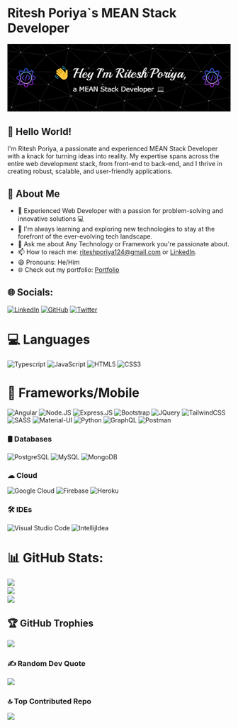 # Ritesh Poriya`s MEAN Stack Developer

![Ritesh Poriya](./src/assets/images/github-header-image.png)
## 👋 Hello World!

I'm Ritesh Poriya, a passionate and experienced MEAN Stack Developer with a knack for turning ideas into reality. My expertise spans across the entire web development stack, from front-end to back-end, and I thrive in creating robust, scalable, and user-friendly applications.

## 🚀 About Me

- 🚀 Experienced Web Developer with a passion for problem-solving and innovative solutions 💻<br>
- 🌱 I'm always learning and exploring new technologies to stay at the forefront of the ever-evolving tech landscape.
- 💬 Ask me about Any Technology or Framework you're passionate about.
- 📫 How to reach me: riteshporiya124@gmail.com or [LinkedIn](https://www.linkedin.com/in/riteshporiyawebdev/).
- 😄 Pronouns: He/Him
- 🌐 Check out my portfolio: [Portfolio](https://riteshporiya.dev)

## 🌐 Socials:
[![LinkedIn](https://img.shields.io/badge/LinkedIn-%230077B5.svg?logo=linkedin&logoColor=white)](https://www.linkedin.com/in/riteshporiyawebdev/) [![GitHub](https://img.shields.io/badge/GitHub-%23121011.svg?logo=github&logoColor=white)](https://github.com/riteshporiya) [![Twitter](https://img.shields.io/badge/Twitter-%231DA1F2.svg?logo=Twitter&logoColor=white)](https://twitter.com/riteshporiya)

# 💻 Languages

![Typescript](https://img.shields.io/badge/TypeScript-007ACC?style=plastic&logo=typescript&logoColor=white)
![JavaScript](https://img.shields.io/badge/JavaScript-F7DF1E?style=plastic&logo=javascript&logoColor=black)
![HTML5](https://img.shields.io/badge/HTML5-E34F26?style=plastic&logo=html5&logoColor=white)
![CSS3](https://img.shields.io/badge/CSS3-1572B6?style=plastic&logo=css3&logoColor=white)

# 🚀 Frameworks/Mobile

![Angular](https://img.shields.io/badge/Angular-DD0031?style=plastic&logo=angular&logoColor=white)
![Node.JS](https://img.shields.io/badge/Node.js-43853D?style=plastic&logo=node.js&logoColor=white)
![Express.JS](https://img.shields.io/badge/Express.js-000000?style=plastic&logo=express&logoColor=white)
![Bootstrap](https://img.shields.io/badge/Bootstrap-563D7C?style=plastic&logo=bootstrap&logoColor=white)
![JQuery](https://img.shields.io/badge/jQuery-0769AD?style=plastic&logo=jquery&logoColor=white)
![TailwindCSS](https://img.shields.io/badge/Tailwind_CSS-38B2AC?style=plastic&logo=tailwind-css&logoColor=white)
![SASS](https://img.shields.io/badge/Sass-CC6699?style=plastic&logo=sass&logoColor=white)
![Material-UI](https://img.shields.io/badge/Material--UI-0081CB?style=plastic&logo=material-ui&logoColor=white)
![Python](https://img.shields.io/badge/Python-3776AB?style=plastic&logo=python&logoColor=white)
![GraphQL](https://img.shields.io/badge/GraphQl-E10098?style=plastic&logo=graphql&logoColor=white)
![Postman](https://img.shields.io/badge/Postman-FF6C37?style=plastic&logo=Postman&logoColor=white)

### 🛢️ Databases
![PostgreSQL](https://img.shields.io/badge/PostgreSQL-316192?style=plastic&logo=postgresql&logoColor=white)
![MySQL](https://img.shields.io/badge/MySQL-00000F?style=plastic&logo=mysql&logoColor=white)
![MongoDB](https://img.shields.io/badge/MongoDB-4EA94B?style=plastic&logo=mongodb&logoColor=white)

### ☁  Cloud
![Google Cloud](https://img.shields.io/badge/Google_Cloud-4285F4?style=plastic&logo=google-cloud&logoColor=white)
![Firebase](https://img.shields.io/badge/firebase-ffca28?style=plastic&logo=firebase&logoColor=black)
![Heroku](https://img.shields.io/badge/Heroku-430098?style=plastic&logo=heroku&logoColor=white)

### 🛠️ IDEs

![Visual Studio Code](https://img.shields.io/badge/Visual_Studio_Code-0078D4?style=plastic&logo=visual%20studio%20code&logoColor=white)
![IntellijIdea](https://img.shields.io/badge/IntelliJIDEA-000000.svg?style=plastic&logo=intellij-idea&logoColor=white)

# 📊 GitHub Stats:
![](https://github-readme-stats.vercel.app/api?username=riteshporiya&theme=blue-green&hide_border=false&include_all_commits=false&count_private=false) <br/>
![](https://github-readme-streak-stats.herokuapp.com/?user=riteshporiya&theme=blue-green&hide_border=false) <br/>
![](https://github-readme-stats.vercel.app/api/top-langs/?username=riteshporiya&theme=blue-green&hide_border=false&include_all_commits=false&count_private=false&layout=compact)

## 🏆 GitHub Trophies
![](https://github-profile-trophy.vercel.app/?username=riteshporiya&theme=discord&no-frame=true&no-bg=true&margin-w=4)

### ✍️ Random Dev Quote
![](https://quotes-github-readme.vercel.app/api?type=horizontal&theme=merko)

### 🔝 Top Contributed Repo
![](https://github-contributor-stats.vercel.app/api?username=riteshporiya&limit=5&theme=dark&combine_all_yearly_contributions=true)
